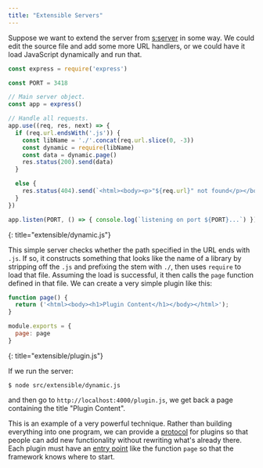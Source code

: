 ```yaml
---
title: "Extensible Servers"
---
```


Suppose we want to extend the server from [s:server](#REF) in some way.
We could edit the source file and add some more URL handlers,
or we could have it load JavaScript dynamically and run that.

```js
const express = require('express')

const PORT = 3418

// Main server object.
const app = express()

// Handle all requests.
app.use((req, res, next) => {
  if (req.url.endsWith('.js')) {
    const libName = './'.concat(req.url.slice(0, -3))
    const dynamic = require(libName)
    const data = dynamic.page()
    res.status(200).send(data)
  }

  else {
    res.status(404).send(`<html><body><p>"${req.url}" not found</p></body></html>`)
  }
})

app.listen(PORT, () => { console.log(`listening on port ${PORT}...`) })
```
{: title="extensible/dynamic.js"}

This simple server checks whether the path specified in the URL ends with `.js`.
If so,
it constructs something that looks like the name of a library by stripping off the `.js`
and prefixing the stem with `./`,
then uses `require` to load that file.
Assuming the load is successful,
it then calls the `page` function defined in that file.
We can create a very simple plugin like this:

```js
function page() {
  return ('<html><body><h1>Plugin Content</h1></body></html>');
}

module.exports = {
  page: page
}
```
{: title="extensible/plugin.js"}

If we run the server:

```shell
$ node src/extensible/dynamic.js
```

<!-- == \noindent -->
and then go to `http://localhost:4000/plugin.js`,
we get back a page containing the title "Plugin Content".

This is an example of a very powerful technique.
Rather than building everything into one program,
we can provide a [protocol](#g:protocol) for plugins
so that people can add new functionality without rewriting what's already there.
Each plugin must have an [entry point](#g:entry-point) like the function `page`
so that the framework knows where to start.
